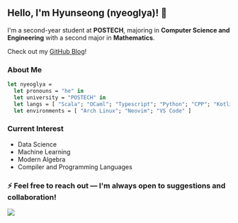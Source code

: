 <!-- Optional for mobile responsiveness -->
<meta name="viewport" content="width=device-width, initial-scale=1.0, minimum-scale=1.0"> 

## Hello, I'm Hyunseong (nyeoglya)! 👋

I'm a second-year student at **POSTECH**, majoring in **Computer Science and Engineering** with a second major in **Mathematics**.

Check out my [GitHub Blog](https://nyeoglya.github.io/blog)!

### About Me
```ocaml
let nyeoglya =
  let pronouns = "he" in
  let university = "POSTECH" in
  let langs = [ "Scala"; "OCaml"; "Typescript"; "Python"; "CPP"; "Kotlin"; "Java" ] in
  let environments = [ "Arch Linux"; "Neovim"; "VS Code" ]
```

### Current Interest
- Data Science
- Machine Learning
- Modern Algebra
- Compiler and Programming Languages

### ⚡ Feel free to reach out — I'm always open to suggestions and collaboration!

<img src="https://github-readme-stats.vercel.app/api?username=nyeoglya&theme=holi&layout=compact&langs_count=5&show_icons=true"/>
